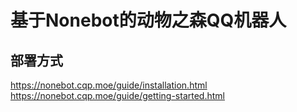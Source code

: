 # 基于Nonebot的动物之森QQ机器人

## 部署方式
https://nonebot.cqp.moe/guide/installation.html
https://nonebot.cqp.moe/guide/getting-started.html
